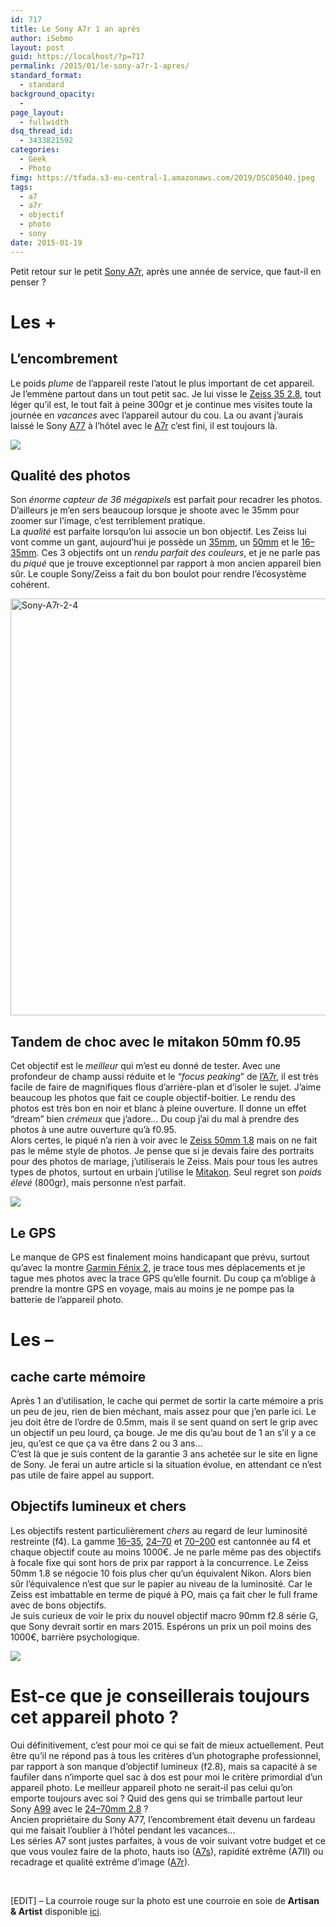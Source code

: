```yaml
---
id: 717
title: Le Sony A7r 1 an après
author: iSebmo
layout: post
guid: https://localhost/?p=717
permalink: /2015/01/le-sony-a7r-1-apres/
standard_format:
  - standard
background_opacity:
  - 
page_layout:
  - fullwidth
dsq_thread_id:
  - 3433821592
categories:
  - Geek
  - Photo
fimg: https://tfada.s3-eu-central-1.amazonaws.com/2019/DSC05040.jpeg
tags:
  - a7
  - a7r
  - objectif
  - photo
  - sony
date: 2015-01-19
---
```

Petit retour sur le petit [Sony A7r][1], après une année de service, que faut-il en penser ?

# Les +

## L’encombrement

Le poids *plume* de l’appareil reste l’atout le plus important de cet appareil. Je l’emmène partout dans un tout petit sac. Je lui visse le [Zeiss 35 2.8][2], tout léger qu’il est, le tout fait à peine 300gr et je continue mes visites toute la journée en *vacances* avec l’appareil autour du cou. La ou avant j’aurais laissé le Sony [A77][3] à l’hôtel avec le [A7r][1] c’est fini, il est toujours là.

![](https://tfada.s3-eu-central-1.amazonaws.com/2019/DSC05043_9664.jpeg)

## Qualité des photos

Son *énorme capteur de 36 mégapixels* est parfait pour recadrer les photos. D’ailleurs je m’en sers beaucoup lorsque je shoote avec le 35mm pour zoomer sur l’image, c’est terriblement pratique.  
La *qualité* est parfaite lorsqu’on lui associe un bon objectif. Les Zeiss lui vont comme un gant, aujourd’hui je possède un [35mm][2], un [50mm][5] et le [16–35mm][6]. Ces 3 objectifs ont un *rendu parfait des couleurs*, et je ne parle pas du *piqué* que je trouve exceptionnel par rapport à mon ancien appareil bien sûr. Le couple Sony/Zeiss a fait du bon boulot pour rendre l’écosystème cohérent.

[<img class="aligncenter size-full wp-image-722" src="https://s3.eu-central-1.amazonaws.com/tfada/Sony-A7r-2-4.jpg" alt="Sony-A7r-2-4" width="1000" height="667" />][7]

## Tandem de choc avec le mitakon 50mm f0.95

Cet objectif est le *meilleur* qui m’est eu donné de tester. Avec une profondeur de champ aussi réduite et le “*focus peaking*” de [l’A7r][1], il est très facile de faire de magnifiques flous d’arrière-plan et d’isoler le sujet. J’aime beaucoup les photos que fait ce couple objectif-boitier. Le rendu des photos est très bon en noir et blanc à pleine ouverture. Il donne un effet “dream” bien *crémeux* que j’adore… Du coup j’ai du mal à prendre des photos à une autre ouverture qu’à f0.95.  
Alors certes, le piqué n’a rien à voir avec le [Zeiss 50mm 1.8][8] mais on ne fait pas le même style de photos. Je pense que si je devais faire des portraits pour des photos de mariage, j’utiliserais le Zeiss. Mais pour tous les autres types de photos, surtout en urbain j’utilise le [Mitakon][9]. Seul regret son *poids élevé* (800gr), mais personne n’est parfait.

![](https://tfada.s3-eu-central-1.amazonaws.com/2019/L1010244.jpeg)

## Le GPS

Le manque de GPS est finalement moins handicapant que prévu, surtout qu’avec la montre [Garmin Fénix 2][11], je trace tous mes déplacements et je tague mes photos avec la trace GPS qu’elle fournit. Du coup ça m’oblige à prendre la montre GPS en voyage, mais au moins je ne pompe pas la batterie de l’appareil photo.

# Les &#8211;

## cache carte mémoire

Après 1 an d’utilisation, le cache qui permet de sortir la carte mémoire a pris un peu de jeu, rien de bien méchant, mais assez pour que j’en parle ici. Le jeu doit être de l’ordre de 0.5mm, mais il se sent quand on sert le grip avec un objectif un peu lourd, ça bouge. Je me dis qu’au bout de 1 an s’il y a ce jeu, qu’est ce que ça va être dans 2 ou 3 ans…  
C’est là que je suis content de la garantie 3 ans achetée sur le site en ligne de Sony. Je ferai un autre article si la situation évolue, en attendant ce n’est pas utile de faire appel au support.

## Objectifs lumineux et chers

Les objectifs restent particulièrement *chers* au regard de leur luminosité restreinte (f4). La gamme [16–35][6], [24–70][12] et [70–200][13] est cantonnée au f4 et chaque objectif coute au moins 1000€. Je ne parle même pas des objectifs à focale fixe qui sont hors de prix par rapport à la concurrence. Le Zeiss 50mm 1.8 se négocie 10 fois plus cher qu’un équivalent Nikon. Alors bien sûr l’équivalence n’est que sur le papier au niveau de la luminosité. Car le Zeiss est imbattable en terme de piqué à PO, mais ça fait cher le full frame avec de bons objectifs.  
Je suis curieux de voir le prix du nouvel objectif macro 90mm f2.8 série G, que Sony devrait sortir en mars 2015. Espérons un prix un poil moins des 1000€, barrière psychologique.

![](https://tfada.s3-eu-central-1.amazonaws.com/2019/IMG_0037.jpeg)

# Est-ce que je conseillerais toujours cet appareil photo ?

Oui définitivement, c’est pour moi ce qui se fait de mieux actuellement. Peut être qu’il ne répond pas à tous les critères d’un photographe professionnel, par rapport à son manque d’objectif lumineux (f2.8), mais sa capacité à se faufiler dans n’importe quel sac à dos est pour moi le critère primordial d’un appareil photo. Le meilleur appareil photo ne serait-il pas celui qu’on emporte toujours avec soi ? Quid des gens qui se trimballe partout leur Sony [A99][15] avec le [24–70mm 2.8][16] ?  
Ancien propriétaire du Sony A77, l’encombrement était devenu un fardeau qui me faisait l’oublier à l’hôtel pendant les vacances…  
Les séries A7 sont justes parfaites, à vous de voir suivant votre budget et ce que vous voulez faire de la photo, hauts iso ([A7s][17]), rapidité extrême (A7II) ou recadrage et qualité extrême d’image ([A7r][1]).

&nbsp;

[EDIT] &#8211; La courroie rouge sur la photo est une courroie en soie de **Artisan & Artist** disponible [ici][18].

 [1]: https://www.amazon.fr/Sony-Appareil-Hybride-36-4Mpix-Capteur/dp/B00G34CVWW/ref=sr_1_1?ie=UTF8&qid=1421652014&sr=8-1&keywords=sony+a7r&tag=tfadafr04-21
 [2]: https://www.amazon.fr/Sony-35-SONNAR-SEL35F28Z-Objectifs/dp/B00FYRLSM8/ref=pd_sim_ph_1?ie=UTF8&refRID=0QFWGM34GR7XYQD0KZGP&tag=tfadafr04-21
 [3]: https://www.amazon.fr/Sony-ILCA77M2-CEC-num%C3%A9rique-Optique-Bo%C3%AEtier/dp/B00K5V13E6/ref=sr_1_1?ie=UTF8&qid=1421652112&sr=8-1&keywords=sony+A77&tag=tfadafr04-21
 [4]: https://s3.eu-central-1.amazonaws.com/tfada/Sony-A7r-2-5.jpg
 [5]: https://www.amazon.fr/Sony-Objectif-Sonnar-pour-boitiers/dp/B00FYRLSK0/ref=pd_sim_ce_1?ie=UTF8&refRID=0PEE3Q6778B227GJH5JH&tag=tfadafr04-21
 [6]: https://www.amazon.fr/Sony-SEL1635Z-SYX-Objectif-Vario-Tessar-16-35/dp/B00NVA7J1Y/ref=sr_1_1?s=electronics&ie=UTF8&qid=1421652175&sr=1-1&keywords=zeiss+16+35&tag=tfadafr04-21
 [7]: https://s3.eu-central-1.amazonaws.com/tfada/Sony-A7r-2-4.jpg
 [8]: https://www.amazon.fr/Sony-Objectif-Sonnar-pour-boitiers/dp/B00FYRLSK0/ref=pd_sim_ce_1?ie=UTF8&refRID=0PFWTM06HAE3R0YQMXKD&tag=tfadafr04-21
 [9]: https://localhost/2014/11/mitakon-speedmaster-50mm-f0-95-dark-knight/
 [10]: https://s3.eu-central-1.amazonaws.com/tfada/Sony-A7r-2-2.jpg
 [11]: https://localhost/2014/12/le-sport-avec-la-garmin-fenix-2/
 [12]: https://www.amazon.fr/Sony-SEL-2470Z-Objectif-24-70-VARIO-TESSAR/dp/B00FYRLSIC/ref=pd_sim_ce_3?ie=UTF8&refRID=0PFWTM06HAE3R0YQMXKD&tag=tfadafr04-21
 [13]: https://www.amazon.fr/Sony-70-200-OSS-SEL70200G-Objectifs/dp/B00G9UJW36/ref=pd_sim_ce_2?ie=UTF8&refRID=0PFWTM06HAE3R0YQMXKD&tag=tfadafr04-21
 [14]: https://s3.eu-central-1.amazonaws.com/tfada/Sony-A7r-2-1.jpg
 [15]: https://www.amazon.fr/Sony-SLT-A99V-CE-Appareil-photo-num%C3%A9rique/dp/B009XR5PQ0/ref=sr_1_1?ie=UTF8&qid=1421652320&sr=8-1&keywords=sony+A99&tag=tfadafr04-21
 [16]: https://www.amazon.fr/Sony-SAL-2470Z-AE-Objectif-24-70-Noir/dp/B0016MJMMS/ref=sr_1_3?ie=UTF8&qid=1421652330&sr=8-3&keywords=24+70+2.8+sony&tag=tfadafr04-21
 [17]: https://www.amazon.fr/Sony-ILCE7SB-CE-Reflex-num-rique-optique/dp/B00KPV1RW4/ref=dp_ob_title_ce?tag=tfadafr04-21
 [18]: https://www.amazon.fr/Artisan-Artist-Sangle-appareil-photo/dp/B005J3DDD4/ref=sr_1_2?ie=UTF8&qid=1422014083&sr=8-2&keywords=artisan+artist&tag=tfadafr04-21